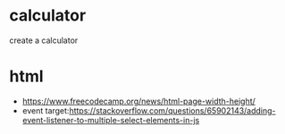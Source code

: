 # calculator
create a calculator



# html 

- https://www.freecodecamp.org/news/html-page-width-height/
- event target:https://stackoverflow.com/questions/65902143/adding-event-listener-to-multiple-select-elements-in-js